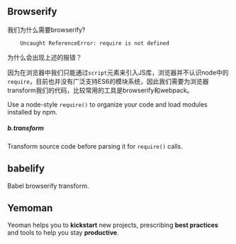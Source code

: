 ## Browserify

我们为什么需要browserify?

        Uncaught ReferenceError: require is not defined
        
为什么会出现上述的报错？

因为在浏览器中我们只能通过`script`元素来引入JS库，浏览器并不认识node中的`require`，目前也并没有广泛支持ES6的模块系统，因此我们需要为浏览器transform我们的代码，比较常用的工具是browserify和webpack。

Use a node-style `require()` to organize your code and load modules installed by npm.

##### b.transform

Transform source code before parsing it for `require()` calls.

## babelify

Babel browserify transform.

## Yemoman

Yeoman helps you to **kickstart** new projects, prescribing **best practices** and tools to help you stay **productive**.

